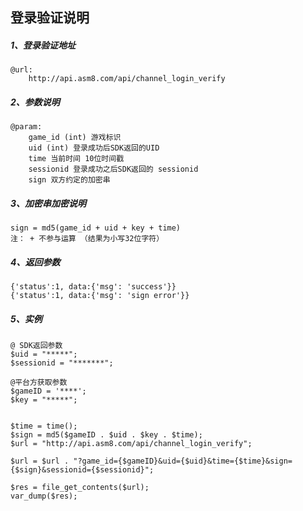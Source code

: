 ## 登录验证说明

##### 1、登录验证地址

```
@url:
    http://api.asm8.com/api/channel_login_verify
```

##### 2、参数说明

```
@param:
    game_id (int) 游戏标识
    uid (int) 登录成功后SDK返回的UID
    time 当前时间 10位时间戳
    sessionid 登录成功之后SDK返回的 sessionid
    sign 双方约定的加密串
```

##### 3、加密串加密说明

```
sign = md5(game_id + uid + key + time)
注： + 不参与运算 （结果为小写32位字符）
```

##### 4、返回参数

```
{'status':1, data:{'msg': 'success'}}
{'status':1, data:{'msg': 'sign error'}}
```

##### 5、实例

```
@ SDK返回参数
$uid = "*****";
$sessionid = "*******";

@平台方获取参数
$gameID = '****';
$key = "*****";


$time = time();
$sign = md5($gameID . $uid . $key . $time);
$url = "http://api.asm8.com/api/channel_login_verify";

$url = $url . "?game_id={$gameID}&uid={$uid}&time={$time}&sign={$sign}&sessionid={$sessionid}";

$res = file_get_contents($url);
var_dump($res);
```



